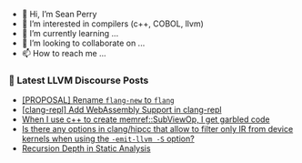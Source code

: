 - 👋 Hi, I’m Sean Perry
- 👀 I’m interested in compilers (c++, COBOL, llvm)
- 🌱 I’m currently learning ...
- 💞️ I’m looking to collaborate on ...
- 📫 How to reach me ...

<!---
s66perry/s66perry is a ✨ special ✨ repository because its `README.md` (this file) appears on your GitHub profile.
You can click the Preview link to take a look at your changes.
--->
### 📕 Latest LLVM Discourse Posts

<!-- DISCOURSE-LLVM:START -->
- [[PROPOSAL] Rename `flang-new` to `flang`](https://discourse.llvm.org/t/proposal-rename-flang-new-to-flang/69462#post_6)
- [[clang-repl] Add WebAssembly Support in clang-repl](https://discourse.llvm.org/t/clang-repl-add-webassembly-support-in-clang-repl/69419#post_3)
- [When I use c++ to create memref::SubViewOp, I get garbled code](https://discourse.llvm.org/t/when-i-use-c-to-create-memref-subviewop-i-get-garbled-code/69471#post_1)
- [Is there any options in clang/hipcc that allow to filter only IR from device kernels when using the `-emit-llvm -S` option?](https://discourse.llvm.org/t/is-there-any-options-in-clang-hipcc-that-allow-to-filter-only-ir-from-device-kernels-when-using-the-emit-llvm-s-option/69470#post_1)
- [Recursion Depth in Static Analysis](https://discourse.llvm.org/t/recursion-depth-in-static-analysis/63832#post_5)
<!-- DISCOURSE-LLVM:END -->
